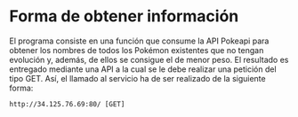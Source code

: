 # Forma de obtener información

El programa consiste en una función que consume la API Pokeapi para obtener los nombres de todos los Pokémon existentes que no tengan evolución y, además, de ellos se consigue el de menor peso. El resultado es entregado mediante una API a la cual se le debe realizar una petición del tipo GET. Así, el llamado al servicio ha de ser realizado de la siguiente forma:
```
http://34.125.76.69:80/ [GET]
```
